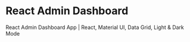 # React Admin Dashboard
React Admin Dashboard App | React, Material UI, Data Grid, Light & Dark Mode
